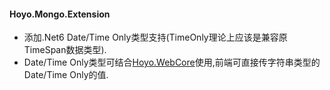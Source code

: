 #### Hoyo.Mongo.Extension


- 添加.Net6 Date/Time Only类型支持(TimeOnly理论上应该是兼容原TimeSpan数据类型).
- Date/Time Only类型可结合[Hoyo.WebCore](https://github.com/joesdu/Hoyo.WebCore)使用,前端可直接传字符串类型的Date/Time Only的值.